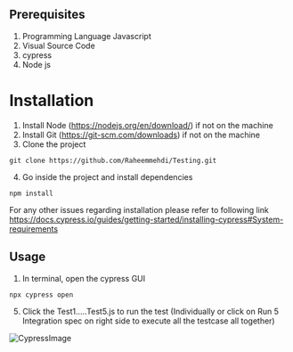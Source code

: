 
## Prerequisites
1. Programming Language Javascript
2. Visual Source Code
3. cypress 
4. Node js

# Installation
1. Install Node (https://nodejs.org/en/download/) if not on the machine
2. Install Git (https://git-scm.com/downloads) if not on the machine
3. Clone the project
```
git clone https://github.com/Raheemmehdi/Testing.git
```
4. Go inside the project and install dependencies
```
npm install
```

For any other issues regarding installation please refer to following link https://docs.cypress.io/guides/getting-started/installing-cypress#System-requirements

## Usage

1. In terminal, open the cypress GUI
```bash
npx cypress open
```

5. Click the Test1.....Test5.js to run the test (Individually or click on Run 5 Integration spec on right side to execute all the testcase all together)

![CypressImage](https://user-images.githubusercontent.com/98128030/154832935-47d035b5-547a-44fd-838f-241eae7dae5e.PNG)

 


